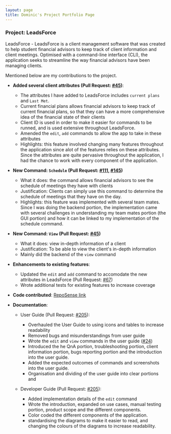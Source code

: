 ```yaml
---
layout: page
title: Dominic's Project Portfolio Page
---
```


### Project: LeadsForce

LeadsForce - LeadsForce is a client management software that was created to help student financial advisors to keep track of client information and client meetings. Optimised with a command-line interface (CLI), the application seeks to streamline the way financial advisors have been managing clients.

Mentioned below are my contributions to the project.

* **Added several client attributes (Pull Request: [#45](https://github.com/AY2122S1-CS2103T-T17-3/tp/pull/45))**:
  * The attributes I have added to LeadsForce includes `current plans` and `Last Met`. 
  * Current financial plans allows financial advisors to keep track of current financial plans, so that they can have a more comprehensive idea of the financial state of their clients
  * Client ID is used in order to make it easier for commands to be runned, and is used extensive throughout LeadsForce. 
  * Amended the `edit`, `add` commands to allow the app to take in these attributes
  * Highlights: this feature involved changing many features throughout the application since alot of the features relies on these attributes. Since the attributes are quite pervasive throughout the application, I had the chance to work with every component of the application.

* **New Command: `Schedule` (Pull Request: [#111](https://github.com/AY2122S1-CS2103T-T17-3/tp/pull/111), [#145](https://github.com/AY2122S1-CS2103T-T17-3/tp/pull/145))**
  * What it does: the command allows financial advisors to see the schedule of meetings they have with clients
  * Justification: Clients can simply use this command to determine the schedule of meetings that they have on the day.
  * Highlights: this feature was implemented with several team mates. Since I was doing the backend portion, the implementation came with several challenges in understanding my team mates portion (the GUI portion) and how it can be linked to my implementation of the schedule command. 

* **New Command: `View` (Pull Request: [#45](https://github.com/AY2122S1-CS2103T-T17-3/tp/pull/45/files))**
  * What it does: view in-depth information of a client
  * Justification: To be able to view the client's in-depth information 
  * Mainly did the backend of the `view` command

* **Enhancements to existing features**:
  * Updated the `edit` and `add` command to accomodate the new attributes in LeadsForce (Pull Request: [#67](https://github.com/AY2122S1-CS2103T-T17-3/tp/pull/67))
  * Wrote additional tests for existing features to increase coverage 

* **Code contributed**: [RepoSense link](https://nus-cs2103-ay2122s1.github.io/tp-dashboard/?search=t17&sort=groupTitle&sortWithin=title&timeframe=commit&mergegroup=&groupSelect=groupByRepos&breakdown=true&checkedFileTypes=docs~functional-code~test-code~other&since=2021-09-17&tabOpen=true&tabType=authorship&tabAuthor=Domszy&tabRepo=AY2122S1-CS2103T-T17-3%2Ftp%5Bmaster%5D&authorshipIsMergeGroup=false&authorshipFileTypes=docs~functional-code~test-code~other&authorshipIsBinaryFileTypeChecked=false)

* **Documentation**:
  * User Guide (Pull Request: [#205](https://github.com/AY2122S1-CS2103T-T17-3/tp/pull/205)):
    * Overhauled the User Guide to using icons and tables to increase readability
    * Removed bugs and misunderstandings from user guide
    * Wrote the `edit` and `view` commands in the user guide ([#24](https://github.com/AY2122S1-CS2103T-T17-3/tp/pull/24))
    * Introduced the he QnA portion, troubleshooting portion, client information portion, bugs reporting portion and the introduction into the user guide.
    * Added the expected outcomes of commands and screenshots into the user guide.
    * Organisation and dividing of the user guide into clear portions and 


  * Developer Guide (Pull Request: [#205](https://github.com/AY2122S1-CS2103T-T17-3/tp/pull/205)):
    * Added implementation details of the `edit` command 
    * Wrote the introduction, expanded on use cases, manual testing portion, product scope and the different components.
    * Color coded the different components of the application.
    * standardising the diagrams to make it easier to read, and changing the colours of the diagrams to increase readability. 

